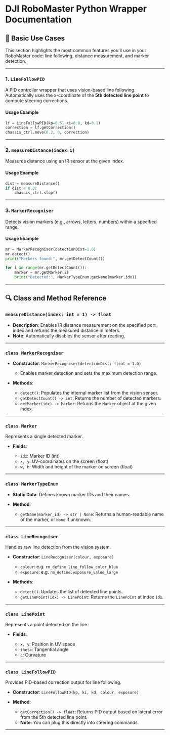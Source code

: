 # DJI RoboMaster Python Wrapper Documentation

## 🚀 Basic Use Cases

This section highlights the most common features you'll use in your RoboMaster code: line following, distance measurement, and marker detection.

---

### 1. `LineFollowPID`

A PID controller wrapper that uses vision-based line following. Automatically uses the x-coordinate of the **5th detected line point** to compute steering corrections.

#### **Usage Example**

```python
lf = LineFollowPID(kp=0.5, ki=0.0, kd=0.1)
correction = lf.getCorrection()
chassis_ctrl.move(0.2, 0, correction)
```

---

### 2. `measureDistance(index=1)`

Measures distance using an IR sensor at the given index.

#### **Usage Example**

```python
dist = measureDistance()
if dist < 0.3:
    chassis_ctrl.stop()
```

---

### 3. `MarkerRecogniser`

Detects vision markers (e.g., arrows, letters, numbers) within a specified range.

#### **Usage Example**

```python
mr = MarkerRecogniser(detectionDist=1.0)
mr.detect()
print("Markers found:", mr.getDetectCount())

for i in range(mr.getDetectCount()):
    marker = mr.getMarker(i)
    print("Detected:", MarkerTypeEnum.getName(marker.idx))
```

---

## 🔍 Class and Method Reference

### `measureDistance(index: int = 1) -> float`

* **Description**: Enables IR distance measurement on the specified port index and returns the measured distance in meters.
* **Note**: Automatically disables the sensor after reading.

---

### `class MarkerRecogniser`

* **Constructor**: `MarkerRecogniser(detectionDist: float = 1.0)`

  * Enables marker detection and sets the maximum detection range.
* **Methods**:

  * `detect()`: Populates the internal marker list from the vision sensor.
  * `getDetectCount() -> int`: Returns the number of detected markers.
  * `getMarker(idx) -> Marker`: Returns the `Marker` object at the given index.

---

### `class Marker`

Represents a single detected marker.

* **Fields**:

  * `idx`: Marker ID (int)
  * `x, y`: UV-coordinates on the screen (float)
  * `w, h`: Width and height of the marker on screen (float)

---

### `class MarkerTypeEnum`

* **Static Data**: Defines known marker IDs and their names.
* **Method**:

  * `getName(marker_id) -> str | None`: Returns a human-readable name of the marker, or `None` if unknown.

---

### `class LineRecogniser`

Handles raw line detection from the vision system.

* **Constructor**: `LineRecogniser(colour, exposure)`

  * `colour`: e.g. `rm_define.line_follow_color_blue`
  * `exposure`: e.g. `rm_define.exposure_value_large`
* **Methods**:

  * `detect()`: Updates the list of detected line points.
  * `getLinePoint(idx) -> LinePoint`: Returns the `LinePoint` at index `idx`.

---

### `class LinePoint`

Represents a point detected on the line.

* **Fields**:

  * `x, y`: Position in UV space
  * `theta`: Tangential angle
  * `c`: Curvature

---

### `class LineFollowPID`

Provides PID-based correction output for line following.

* **Constructor**: `LineFollowPID(kp, ki, kd, colour, exposure)`
* **Method**:

  * `getCorrection() -> float`: Returns PID output based on lateral error from the 5th detected line point.
  * **Note**: You can plug this directly into steering commands.

---
